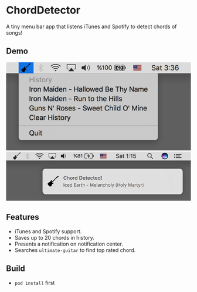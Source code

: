 ChordDetector
===

A tiny menu bar app that listens iTunes and Spotify to detect chords of songs!

Demo
----

![alt tag](https://github.com/cemolcay/ChordDetector/blob/master/ss.png?raw=true)  
![alt tag](https://github.com/cemolcay/ChordDetector/blob/master/notif.png?raw=true)
  
Features
----

- iTunes and Spotify support.
- Saves up to 20 chords in history.
- Presents a notification on notification center.
- Searches `ultimate-guitar` to find top rated chord.

Build
----

- `pod install` first
